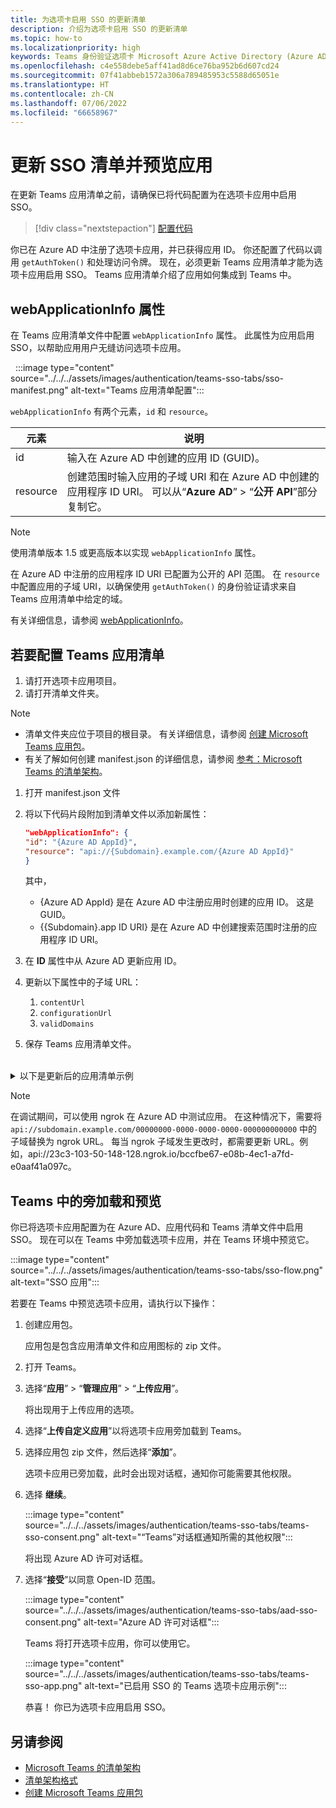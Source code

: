 ```yaml
---
title: 为选项卡启用 SSO 的更新清单
description: 介绍为选项卡启用 SSO 的更新清单
ms.topic: how-to
ms.localizationpriority: high
keywords: Teams 身份验证选项卡 Microsoft Azure Active Directory (Azure AD) Graph API
ms.openlocfilehash: c4e558debe5aff41ad8d6ce76ba952b6d607cd24
ms.sourcegitcommit: 07f41abbeb1572a306a789485953c5588d65051e
ms.translationtype: HT
ms.contentlocale: zh-CN
ms.lasthandoff: 07/06/2022
ms.locfileid: "66658967"
---
```

# <a name="update-manifest-for-sso-and-preview-app"></a>更新 SSO 清单并预览应用

在更新 Teams 应用清单之前，请确保已将代码配置为在选项卡应用中启用 SSO。

> [!div class="nextstepaction"]
> [配置代码](tab-sso-code.md)

你已在 Azure AD 中注册了选项卡应用，并已获得应用 ID。 你还配置了代码以调用 `getAuthToken()` 和处理访问令牌。 现在，必须更新 Teams 应用清单才能为选项卡应用启用 SSO。 Teams 应用清单介绍了应用如何集成到 Teams 中。

## <a name="webapplicationinfo-property"></a>webApplicationInfo 属性

在 Teams 应用清单文件中配置 `webApplicationInfo` 属性。 此属性为应用启用 SSO，以帮助应用用户无缝访问选项卡应用。

&nbsp;&nbsp;:::image type="content" source="../../../assets/images/authentication/teams-sso-tabs/sso-manifest.png" alt-text="Teams 应用清单配置":::

`webApplicationInfo` 有两个元素，`id` 和 `resource`。

| 元素 | 说明 |
| --- | --- |
| id | 输入在 Azure AD 中创建的应用 ID (GUID)。 |
| resource | 创建范围时输入应用的子域 URI 和在 Azure AD 中创建的应用程序 ID URI。 可以从“**Azure AD**” > “**公开 API**”部分复制它。 |

> [!NOTE]
> 使用清单版本 1.5 或更高版本以实现 `webApplicationInfo` 属性。

在 Azure AD 中注册的应用程序 ID URI 已配置为公开的 API 范围。 在 `resource` 中配置应用的子域 URI，以确保使用 `getAuthToken()` 的身份验证请求来自 Teams 应用清单中给定的域。

有关详细信息，请参阅 [webApplicationInfo](../../../resources/schema/manifest-schema.md#webapplicationinfo)。

## <a name="to-configure-teams-app-manifest"></a>若要配置 Teams 应用清单

1. 请打开选项卡应用项目。
2. 请打开清单文件夹。

  > [!NOTE]
  >
  > - 清单文件夹应位于项目的根目录。 有关详细信息，请参阅 [创建 Microsoft Teams 应用包](../../../concepts/build-and-test/apps-package.md)。
  > - 有关了解如何创建 manifest.json 的详细信息，请参阅 [参考：Microsoft Teams 的清单架构](../../../resources/schema/manifest-schema.md)。

1. 打开 manifest.json 文件
1. 将以下代码片段附加到清单文件以添加新属性：

    ```json
    "webApplicationInfo": {
    "id": "{Azure AD AppId}",
    "resource": "api://{Subdomain}.example.com/{Azure AD AppId}"
    }
    ```

    其中，
    - {Azure AD AppId} 是在 Azure AD 中注册应用时创建的应用 ID。 这是 GUID。
    - {{Subdomain}.app ID URI} 是在 Azure AD 中创建搜索范围时注册的应用程序 ID URI。

4. 在 **ID** 属性中从 Azure AD 更新应用 ID。
5. 更新以下属性中的子域 URL：
   1. `contentUrl`
   2. `configurationUrl`
   3. `validDomains`
6. 保存 Teams 应用清单文件。

<br>
<details>
<summary>以下是更新后的应用清单示例</summary>

```json
{
  "$schema": "https://developer.microsoft.com/json-schemas/teams/v1.11/MicrosoftTeams.schema.json",
  "manifestVersion": "1.11",
  "version": "1.0.0",
  "id": "bccfbe67-e08b-4ec1-a7fd-e0aaf41a097c",
  "packageName": "com.contoso.teamsauthsso",
  "developer": {
    "name": "Microsoft",
    "websiteUrl": "https://www.microsoft.com",
    "privacyUrl": "https://www.microsoft.com/privacy",
    "termsOfUseUrl": "https://www.microsoft.com/termsofuse"
  },
  "name": {
    "short": "Teams Auth SSO",
    "full": "Teams Auth SSO"
  },
  "description": {
    "short": "Teams Auth SSO app",
    "full": "The Teams Auth SSO app"
  },
  "icons": {
    "outline": "outline.png",
    "color": "color.png"
  },
  "accentColor": "#60A18E",
  "staticTabs": [
    {
      "entityId": "auth",
      "name": "Auth",
      "contentUrl": "https://contoso.com/Home/Index",
      "scopes": [ "personal" ]
    }
  ],
  "configurableTabs": [
    {
      "configurationUrl": "https://contoso.com/Home/Configure",
      "canUpdateConfiguration": true,
      "scopes": [
        "team"
      ]
    }
  ],
  "permissions": [ "identity", "messageTeamMembers" ],
  "validDomains": [
    "contoso.com"
  ],
  "webApplicationInfo": {
    "id": "bccfbe67-e08b-4ec1-a7fd-e0aaf41a097c",
    "resource": "api://contoso.com/bccfbe67-e08b-4ec1-a7fd-e0aaf41a097c"
  }
}
```

</details>

> [!NOTE]
> 在调试期间，可以使用 ngrok 在 Azure AD 中测试应用。 在这种情况下，需要将 `api://subdomain.example.com/00000000-0000-0000-0000-000000000000` 中的子域替换为 ngrok URL。 每当 ngrok 子域发生更改时，都需要更新 URL。例如，api://23c3-103-50-148-128.ngrok.io/bccfbe67-e08b-4ec1-a7fd-e0aaf41a097c。

## <a name="sideload-and-preview-in-teams"></a>Teams 中的旁加载和预览

你已将选项卡应用配置为在 Azure AD、应用代码和 Teams 清单文件中启用 SSO。 现在可以在 Teams 中旁加载选项卡应用，并在 Teams 环境中预览它。

:::image type="content" source="../../../assets/images/authentication/teams-sso-tabs/sso-flow.png" alt-text="SSO 应用":::

若要在 Teams 中预览选项卡应用，请执行以下操作：

1. 创建应用包。

   应用包是包含应用清单文件和应用图标的 zip 文件。

1. 打开 Teams。

1. 选择“**应用**” > “**管理应用**” > “**上传应用**”。

    将出现用于上传应用的选项。

1. 选择“**上传自定义应用**”以将选项卡应用旁加载到 Teams。

1. 选择应用包 zip 文件，然后选择“**添加**”。

    选项卡应用已旁加载，此时会出现对话框，通知你可能需要其他权限。

1. 选择 **继续**。

    :::image type="content" source="../../../assets/images/authentication/teams-sso-tabs/teams-sso-consent.png" alt-text="“Teams”对话框通知所需的其他权限":::

    将出现 Azure AD 许可对话框。

1. 选择“**接受**”以同意 Open-ID 范围。

    :::image type="content" source="../../../assets/images/authentication/teams-sso-tabs/aad-sso-consent.png" alt-text="Azure AD 许可对话框":::

    Teams 将打开选项卡应用，你可以使用它。

    :::image type="content" source="../../../assets/images/authentication/teams-sso-tabs/teams-sso-app.png" alt-text="已启用 SSO 的 Teams 选项卡应用示例":::

    恭喜！ 你已为选项卡应用启用 SSO。

## <a name="see-also"></a>另请参阅

- [Microsoft Teams 的清单架构](../../../resources/schema/manifest-schema.md)
- [清单架构格式](https://developer.microsoft.com/json-schemas/teams/v1.12/MicrosoftTeams.schema.json)
- [创建 Microsoft Teams 应用包](../../../concepts/build-and-test/apps-package.md)
